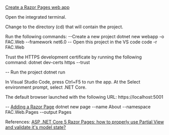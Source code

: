 
[Create a Razor Pages web app](https://learn.microsoft.com/en-us/aspnet/core/tutorials/razor-pages/?view=aspnetcore-6.0)

Open the integrated terminal.

Change to the directory (cd) that will contain the project.

Run the following commands:
--Create a new project
dotnet new webapp -o FAC.Web --framework net6.0
-- Open this project in the VS code
code -r FAC.Web


Trust the HTTPS development certificate by running the following command:
dotnet dev-certs https --trust

-- Run the project
dotnet run

In Visual Studio Code, press Ctrl+F5 to run the app. At the Select environment prompt, select .NET Core.

The default browser launched with the following URL: https://localhost:5001


-- [Adding a Razor Page](https://www.learnrazorpages.com/razor-pages/tutorial/bakery/new-page)
dotnet new page --name About --namespace FAC.Web.Pages --output Pages


References:
[ASP .NET Core 5 Razor Pages: how to properly use Partial View and validate it's model state?](
https://stackoverflow.com/questions/67119411/asp-net-core-5-razor-pages-how-to-properly-use-partial-view-and-validate-its)